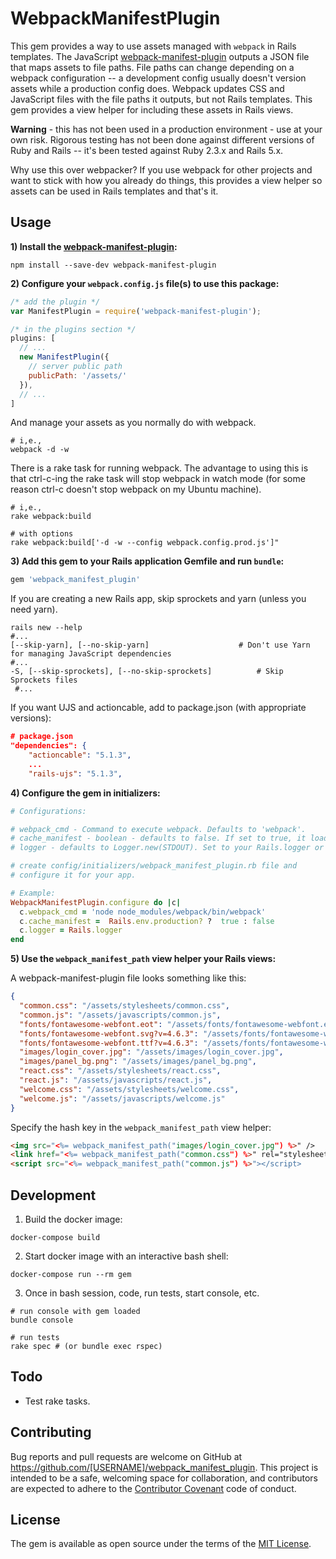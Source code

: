# WebpackManifestPlugin

This gem provides a way to use assets managed with `webpack` in Rails templates. The JavaScript  [webpack-manifest-plugin](https://www.npmjs.com/package/webpack-manifest-plugin) outputs a JSON file that maps assets to file paths. File paths can change depending on a webpack configuration -- a development config usually doesn't version assets while a production config does. Webpack updates CSS and JavaScript files with the file paths it outputs, but not Rails templates. This gem provides a view helper for including these assets in Rails views.

**Warning** - this has not been used in a production environment - use at your own risk. Rigorous testing has not been done against different versions of Ruby and Rails -- it's been tested against Ruby 2.3.x and Rails 5.x.

Why use this over webpacker? If you use webpack for other projects and want to stick with how you already do things, this   provides a view helper so assets can be used in Rails templates and that's it.

## Usage

**1) Install the [webpack-manifest-plugin](https://www.npmjs.com/package/webpack-manifest-plugin):**

```shell
npm install --save-dev webpack-manifest-plugin
```

**2) Configure your `webpack.config.js` file(s) to use this package:**

```javascript
/* add the plugin */
var ManifestPlugin = require('webpack-manifest-plugin');

/* in the plugins section */
plugins: [
  // ...
  new ManifestPlugin({
    // server public path
    publicPath: '/assets/'
  }),
  // ...
]
```

And manage your assets as you normally do with webpack.

```shell
# i,e.,
webpack -d -w
```
There is a rake task for running webpack. The advantage to using this is that ctrl-c-ing the rake task will stop webpack in watch  mode (for some reason ctrl-c doesn't stop webpack on my Ubuntu machine).

```shell
# i,e.,
rake webpack:build

# with options
rake webpack:build['-d -w --config webpack.config.prod.js']"
```

**3) Add this gem to your Rails application Gemfile and run `bundle`:**

```ruby
gem 'webpack_manifest_plugin'
```

If you are creating a new Rails app, skip sprockets and yarn (unless you need yarn).

```shell
rails new --help
#...
[--skip-yarn], [--no-skip-yarn]                    # Don't use Yarn for managing JavaScript dependencies
#...
-S, [--skip-sprockets], [--no-skip-sprockets]          # Skip Sprockets files
 #...
```

If you want UJS and actioncable, add to package.json (with appropriate versions):

```JSON
# package.json
"dependencies": {
    "actioncable": "5.1.3",
    ...
    "rails-ujs": "5.1.3",
```

**4) Configure the gem in initializers:**

```ruby
# Configurations:

# webpack_cmd - Command to execute webpack. Defaults to 'webpack'.
# cache_manifest - boolean - defaults to false. If set to true, it loads the JSON file once and caches it in WebpackManifestPlugin.configuration.manifest. If false, it lazy loads it per request.
# logger - defaults to Logger.new(STDOUT). Set to your Rails.logger or whatever logger you are using.

# create config/initializers/webpack_manifest_plugin.rb file and
# configure it for your app.

# Example:
WebpackManifestPlugin.configure do |c|
  c.webpack_cmd = 'node node_modules/webpack/bin/webpack'
  c.cache_manifest =  Rails.env.production? ?  true : false
  c.logger = Rails.logger
end
```

**5) Use the `webpack_manifest_path` view helper your Rails views:**

A webpack-manifest-plugin file looks something like this:

```JSON
{
  "common.css": "/assets/stylesheets/common.css",
  "common.js": "/assets/javascripts/common.js",
  "fonts/fontawesome-webfont.eot": "/assets/fonts/fontawesome-webfont.eot",
  "fonts/fontawesome-webfont.svg?v=4.6.3": "/assets/fonts/fontawesome-webfont.svg",
  "fonts/fontawesome-webfont.ttf?v=4.6.3": "/assets/fonts/fontawesome-webfont.ttf",
  "images/login_cover.jpg": "/assets/images/login_cover.jpg",
  "images/panel_bg.png": "/assets/images/panel_bg.png",
  "react.css": "/assets/stylesheets/react.css",
  "react.js": "/assets/javascripts/react.js",
  "welcome.css": "/assets/stylesheets/welcome.css",
  "welcome.js": "/assets/javascripts/welcome.js"
}
```

Specify the hash key in the `webpack_manifest_path` view helper:

```html
<img src="<%= webpack_manifest_path("images/login_cover.jpg") %>" />
<link href="<%= webpack_manifest_path("common.css") %>" rel="stylesheet" type="text/css">
<script src="<%= webpack_manifest_path("common.js") %>"></script>
```

## Development

1) Build the docker image:

```shell
docker-compose build
```

2) Start docker image with an interactive bash shell:

```shell
docker-compose run --rm gem
```

3) Once in bash session, code, run tests, start console, etc.

```shell
# run console with gem loaded
bundle console

# run tests
rake spec # (or bundle exec rspec)
```

## Todo

- Test rake tasks.

## Contributing

Bug reports and pull requests are welcome on GitHub at https://github.com/[USERNAME]/webpack_manifest_plugin. This project is intended to be a safe, welcoming space for collaboration, and contributors are expected to adhere to the [Contributor Covenant](http://contributor-covenant.org) code of conduct.


## License

The gem is available as open source under the terms of the [MIT License](http://opensource.org/licenses/MIT).
